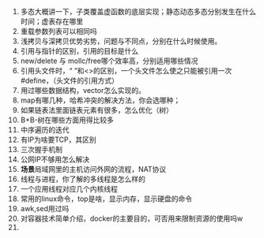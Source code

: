 1. 多态大概讲一下，子类覆盖虚函数的底层实现；静态动态多态分别发生在什么时间；虚表存在哪里
2. 重载参数列表可以相同吗
3. 浅拷贝与深拷贝优势劣势，问题与不同点，分别在什么时候使用。
4. 引用与指针的区别，引用的目标是什么
5. new/delete 与 mollc/free哪个效率高，分别适用哪些情况
6. 引用头文件时，“ ”和<>的区别，一个头文件怎么使之只能被引用一次#define，（头文件的引用方式）
7. 用过哪些数据结构，vector怎么实现的。
8. map有哪几种，哈希冲突的解决方法，你会选哪种；
9. 如果链表法里面链表元素有很多，怎么优化（树）
10. B+B-树在哪些方面用得比较多
11. 中序遍历的迭代
12. 有IP为啥要TCP，其区别
13. 三次握手机制
14. 公网IP不够用怎么解决
15. **场景**局域网里的主机访问外网的流程，NAT协议
16. 线程与进程，你了解的多线程是怎么样的
17. 一个应用线程对应几个内核线程
18. 常用的linux命令，top是啥，显示内存，显示硬盘的命令
19. awk,sed用过吗
20. 对容器技术简单介绍，docker的主要目的，可否用来限制资源的使用吗w
21. 
